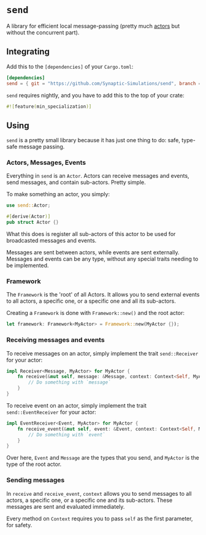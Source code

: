 # `send`

A library for efficient local message-passing 
(pretty much [actors](https://en.wikipedia.org/wiki/Actor_model) but without the concurrent part).

## Integrating

Add this to the `[dependencies]` of your `Cargo.toml`:
```toml
[dependencies]
send = { git = "https://github.com/Synaptic-Simulations/send", branch = "main" }
```

`send` requires nightly, and you have to add this to the top of your crate:
```rs
#![feature(min_specialization)]
```

## Using

`send` is a pretty small library because it has just one thing to do: safe, type-safe message passing.

### Actors, Messages, Events

Everything in `send` is an `Actor`. Actors can receive messages and events, send messages,
and contain sub-actors. Pretty simple.

To make something an actor, you simply:
```rs
use send::Actor;

#[derive(Actor)]
pub struct Actor {}
```

What this does is register all sub-actors of this actor to be used for broadcasted messages and events.

Messages are sent between actors, while events are sent externally. 
Messages and events can be any type, without any special traits needing to be implemented. 

### Framework

The `Framework` is the 'root' of all Actors. 
It allows you to send external events to all actors, a specific one, 
or a specific one and all its sub-actors.

Creating a `Framework` is done with `Framework::new()` and the root actor:
```rs
let framework: Framework<MyActor> = Framework::new(MyActor {});
```

### Receiving messages and events

To receive messages on an actor, simply implement the trait `send::Receiver` for your actor:
```rs
impl Receiver<Message, MyActor> for MyActor {
    fn receive(&mut self, message: &Message, context: Context<Self, MyActor>) {
        // Do something with `message`
    }
}
```

To receive event on an actor, simply implement the trait `send::EventReceiver` for your actor:
```rs
impl EventReceiver<Event, MyActor> for MyActor {
    fn receive_event(&mut self, event: &Event, context: Context<Self, MyActor>) {
        // Do something with `event`
    }
}
```

Over here, `Event` and `Message` are the types that you send, 
and `MyActor` is the type of the root actor.

### Sending messages

In `receive` and `receive_event`, `context` allows you to send messages to all actors,
a specific one, or a specific one and its sub-actors. 
These messages are sent and evaluated immediately.

Every method on `Context` requires you to pass `self` as the first parameter, for safety.
